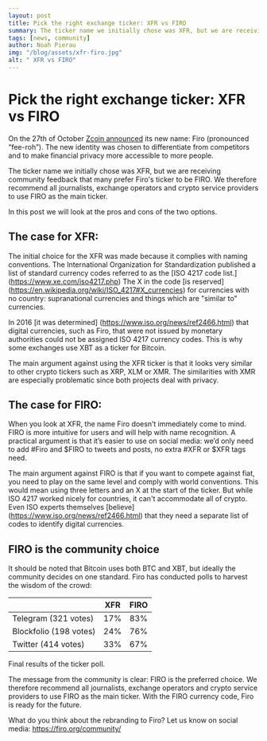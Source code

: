 ```yaml
---
layout: post
title: Pick the right exchange ticker: XFR vs FIRO
summary: The ticker name we initially chose was XFR, but we are receiving community feedback that many prefer Firo's ticker to be FIRO.
tags: [news, community]
author: Noah Pierau
img: "/blog/assets/xfr-firo.jpg"
alt: " XFR vs FIRO"
---
```

# Pick the right exchange ticker: XFR vs FIRO

On the 27th of October [Zcoin announced](https://zcoin.io/zcoin-is-becoming-firo/) its new name: Firo (pronounced “fee-roh”). The new identity was chosen to differentiate from competitors and to make financial privacy more accessible to more people.

The ticker name we initially chose was XFR, but we are receiving community feedback that many prefer Firo's ticker to be FIRO. We therefore recommend all journalists, exchange operators and crypto service providers to use FIRO as the main ticker.

In this post we will look at the pros and cons of the two options.

## The case for XFR:

The initial choice for the XFR was made because it complies with naming conventions. The International Organization for Standardization published a list of standard currency codes referred to as the [ISO 4217 code list.] (https://www.xe.com/iso4217.php) The X in the code [is reserved] (https://en.wikipedia.org/wiki/ISO_4217#X_currencies) for currencies with no country: supranational currencies and things which are "similar to" currencies.

In 2016 [it was determined] (https://www.iso.org/news/ref2466.html) that digital currencies, such as Firo, that were not issued by monetary authorities could not be assigned ISO 4217 currency codes. This is why some exchanges use XBT as a ticker for Bitcoin. 

The main argument against using the XFR ticker is that it looks very similar to other crypto tickers such as XRP, XLM or XMR. The similarities with XMR are especially problematic since both projects deal with privacy.

## The case for FIRO:

When you look at XFR, the name Firo doesn’t immediately come to mind. FIRO is more intuitive for users and will help with name recognition. A practical argument is that it’s easier to use on social media: we’d only need to add #Firo and $FIRO to tweets and posts, no extra #XFR or $XFR tags need. 

The main argument against FIRO is that if you want to compete against fiat, you need to play on the same level and comply with world conventions. This would mean using three letters and an X at the start of the ticker. But while ISO 4217 worked nicely for countries, it can't accommodate all of crypto. Even ISO experts themselves [believe] (https://www.iso.org/news/ref2466.html) that they need a separate list of codes to identify digital currencies.

## FIRO is the community choice

It should be noted that Bitcoin uses both BTC and XBT, but ideally the community decides on one standard. Firo has conducted polls to harvest the wisdom of the crowd:

|  | XFR | FIRO |
|-------|--------|---------|
| Telegram (321 votes) | 17% | 83% |
| Blockfolio (198 votes) | 24% | 76% |
| Twitter (414 votes) | 33% | 67% |

Final results of the ticker poll.

The message from the community is clear: FIRO is the preferred choice. We therefore recommend all journalists, exchange operators and crypto service providers to use FIRO as the main ticker. With the FIRO currency code, Firo is ready for the future.

What do you think about the rebranding to Firo?
Let us know on social media: https://firo.org/community/ 
